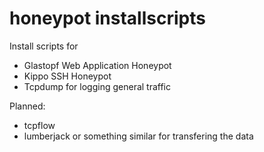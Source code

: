 honeypot installscripts
======================

Install scripts for
  * Glastopf Web Application Honeypot
  * Kippo SSH Honeypot
  * Tcpdump for logging general traffic

Planned:
  * tcpflow
  * lumberjack or something similar for transfering the data
